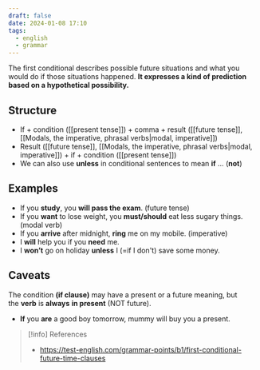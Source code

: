 ```yaml
---
draft: false
date: 2024-01-08 17:10
tags:
  - english
  - grammar
---
```



The first conditional describes possible future situations and what you would do if those situations happened. **It expresses a kind of prediction based on a hypothetical possibility.**
## Structure
- If + condition ([[present tense]]) + comma + result ([[future tense]], [[Modals, the imperative, phrasal verbs|modal, imperative]])
- Result ([[future tense]], [[Modals, the imperative, phrasal verbs|modal, imperative]]) + if + condition ([[present tense]])
- We can also use **unless** in conditional sentences to mean **if** … (**not**)
## Examples
- If you **study**, you **will pass the exam**. (future tense)
- If you **want** to lose weight, you **must/should** eat less sugary things. (modal verb)
- If you **arrive** after midnight, **ring** me on my mobile. (imperative)
- I **will** help you if you **need** me.
- I **won’t** go on holiday **unless** I (=if I don't) save some money.
## Caveats
The condition **(if clause)** may have a present or a future meaning, but the **verb** is **always** **in present** (NOT future).
- **If** you **are** a good boy tomorrow, mummy will buy you a present.


> [!info] References
> - https://test-english.com/grammar-points/b1/first-conditional-future-time-clauses
